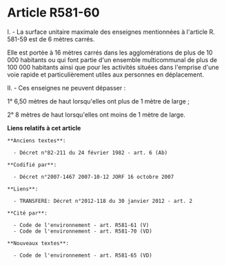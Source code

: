 # Article R581-60

I. - La surface unitaire maximale des enseignes mentionnées à l'article R. 581-59 est de 6 mètres carrés.

Elle est portée à 16 mètres carrés dans les agglomérations de plus de 10 000 habitants ou qui font partie d'un ensemble
multicommunal de plus de 100 000 habitants ainsi que pour les activités situées dans l'emprise d'une voie rapide et
particulièrement utiles aux personnes en déplacement.

II. - Ces enseignes ne peuvent dépasser :

1° 6,50 mètres de haut lorsqu'elles ont plus de 1 mètre de large ;

2° 8 mètres de haut lorsqu'elles ont moins de 1 mètre de large.

**Liens relatifs à cet article**

	**Anciens textes**:

	  - Décret n°82-211 du 24 février 1982 - art. 6 (Ab)

	**Codifié par**:

	  - Décret n°2007-1467 2007-10-12 JORF 16 octobre 2007

	**Liens**:

	  - TRANSFERE: Décret n°2012-118 du 30 janvier 2012 - art. 2

	**Cité par**:

	  - Code de l'environnement - art. R581-61 (V)
	  - Code de l'environnement - art. R581-70 (VD)

	**Nouveaux textes**:

	  - Code de l'environnement - art. R581-65 (VD)
